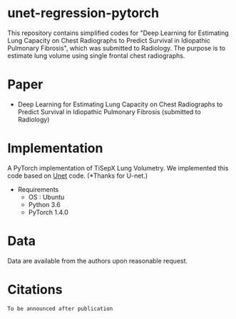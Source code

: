 # unet-regression-pytorch
This repository contains simplified codes for "Deep Learning for Estimating Lung Capacity on Chest Radiographs to Predict Survival in Idiopathic Pulmonary Fibrosis", which was submitted to Radiology. The purpose is to estimate lung volume using single frontal chest radiographs.

Paper
===============
* Deep Learning for Estimating Lung Capacity on Chest Radiographs to Predict Survival in Idiopathic Pulmonary Fibrosis (submitted to Radiology)

Implementation
===============
A PyTorch implementation of TiSepX Lung Volumetry.
We implemented this code based on [Unet](https://github.com/milesial/Pytorch-UNet/tree/master/unet) code.
(*Thanks for U-net.)

* Requirements
  * OS : Ubuntu
  * Python 3.6
  * PyTorch 1.4.0

Data
===============
Data are available from the authors upon reasonable request.

Citations
===============
```
To be announced after publication
```
